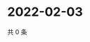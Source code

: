 # 2022-02-03

共 0 条

<!-- BEGIN WEIBO -->
<!-- 最后更新时间 Thu Feb 03 2022 17:13:50 GMT+0800 (China Standard Time) -->

<!-- END WEIBO -->
